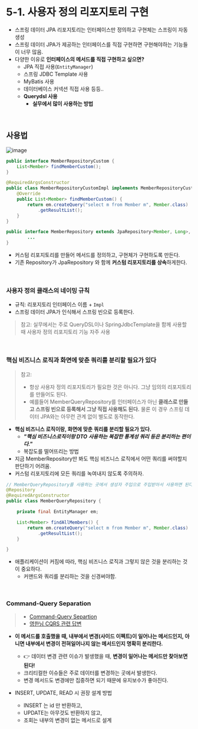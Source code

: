 # 5-1. 사용자 정의 리포지토리 구현

- 스프링 데이터 JPA 리포지토리는 인터페이스만 정의하고 구현체는 스프링이 자동 생성
- 스프링 데이터 JPA가 제공하는 인터페이스를 직접 구현하면 구현해야하는 기능들이 너무 많음.
- 다양한 이유로 **인터페이스의 메서드를 직접 구현하고 싶으면?**
  - JPA 직접 사용(`EntityManager`)
  - 스프링 JDBC Template 사용
  - MyBatis 사용
  - 데이터베이스 커넥션 직접 사용 등등..
  - **Querydsl 사용**
    - **실무에서 많이 사용하는 방법**

<br>

## 사용법

![image](https://github.com/haero77/Today-I-Learned/assets/65555299/9cfee3b4-b6b9-4b10-b97d-82f7efbb4d44)

```java
public interface MemberRepositoryCustom {
	List<Member> findMemberCustom();
}
```
```java
@RequiredArgsConstructor
public class MemberRepositoryCustomImpl implements MemberRepositoryCustom {
	@Override
	public List<Member> findMemberCustom() {
		return em.createQuery("select m from Member m", Member.class)
			.getResultList();
	}
}
```

```java
public interface MemberRepository extends JpaRepository<Member, Long>, MemberRepositoryCustom {
        ...
}
```


- 커스텀 리포지토리를 만들어 메서드를 정의하고, 구현체가 구현하도록 만든다. 
- 기존 Repository가 JpaRepository 와 함께 **커스텀 리포지토리를 상속**하게한다.

<br>

### 사용자 정의 클래스의 네이밍 규칙

- 규칙: 리포지토리 인터페이스 이름 + `Impl`
- 스프링 데이터 JPA가 인식해서 스프링 빈으로 등록한다.

> 참고: 실무에서는 주로 QueryDSL이나 SpringJdbcTemplate을 함께 사용할 때 사용자 정의 리포지토리 기능 자주 사용

<br>

### 핵심 비즈니스 로직과 화면에 맞춘 쿼리를 분리할 필요가 있다
 
> 참고: 
> - 항상 사용자 정의 리포지토리가 필요한 것은 아니다. 그냥 임의의 리포지토리를 만들어도 된다.
> - 예를들어 MemberQueryRepository를 인터페이스가 아닌 **클래스로 만들고 스프링 빈으로 등록해서 그냥 직접 사용해도 된다.** 물론 이 경우 스프링 데이터 JPA와는 아무런 관계 없이 별도로 동작한다.

- **핵심 비즈니스 로직이랑, 화면에 맞춘 쿼리를 분리할 필요가 있다.**
  - **_"핵심 비즈니스로직이랑 DTO 사용하는 복잡한 통계성 쿼리 등은 분리하는 편이다."_** 
  - 복잡도를 떨어뜨리는 방법
- 지금 MemberRepository만 봐도 핵심 비즈니스 로직에서 어떤 쿼리를 써야할지 판단하기 어려움.
- 커스텀 리포지토리에 모든 쿼리를 녹여내지 않도록 주의하자.

```java
// MemberQueryRepository를 사용하는 곳에서 생성자 주입으로 주입받아서 사용하면 된다.
@Repository
@RequiredArgsConstructor
public class MemberQueryRepository {

	private final EntityManager em;

	List<Member> findAllMembers() {
		return em.createQuery("select m from Member m", Member.class)
			.getResultList();
	}

}
```

- 애플리케이션이 커짐에 따라, 핵심 비즈니스 로직과 그렇지 않은 것을 분리하는 것이 중요하다.
  - 커맨드와 쿼리를 분리하는 것을 신경써야함.

<br>

### Command-Query Separation

> - [Command-Query Separtion](https://hardlearner.tistory.com/383)
> - [영한님 CQRS 관련 답변](https://www.inflearn.com/questions/27795/cqrs)

- **이 메서드를 호출했을 때, 내부에서 변경(사이드 이펙트)이 일어나는 메서드인지, 아니면 내부에서 변경이 전혀일어나지 않는 메서드인지 명확히 분리한다.**
  - 👉 데이터 변경 관련 이슈가 발생했을 때, **변경이 일어나는 메서드만 찾아보면 된다!**
  - 크리티컬한 이슈들은 주로 데이터를 변경하는 곳에서 발생한다.
  - 변경 메서드도 변경에만 집중하면 되기 때문에 유지보수가 좋아진다.


- INSERT, UPDATE, READ 시 권장 설계 방법
  - INSERT 는 id 만 반환하고, 
  - UPDATE는 아무것도 반환하지 않고, 
  - 조회는 내부의 변경이 없는 메서드로 설계